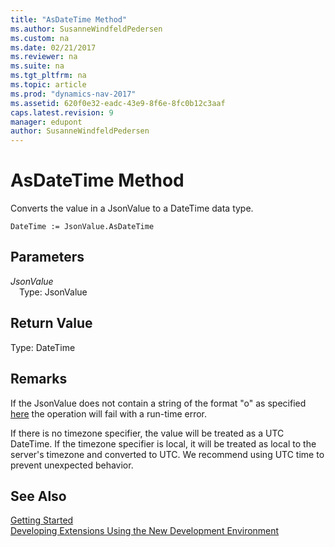 ```yaml
---
title: "AsDateTime Method"
ms.author: SusanneWindfeldPedersen
ms.custom: na
ms.date: 02/21/2017
ms.reviewer: na
ms.suite: na
ms.tgt_pltfrm: na
ms.topic: article
ms.prod: "dynamics-nav-2017"
ms.assetid: 620f0e32-eadc-43e9-8f6e-8fc0b12c3aaf
caps.latest.revision: 9
manager: edupont
author: SusanneWindfeldPedersen
---
```


# AsDateTime Method

Converts the value in a JsonValue to a DateTime data type.

```
DateTime := JsonValue.AsDateTime
```

## Parameters
*JsonValue*  
&emsp;Type: JsonValue

## Return Value
Type: DateTime

## Remarks
If the JsonValue does not contain a string of the format "o" as specified [here](https://msdn.microsoft.com/en-us/library/az4se3k1(v=vs.110).aspx) the operation will fail with a run-time error.

If there is no timezone specifier, the value will be treated as a UTC DateTime. If the timezone specifier is local, it will be treated as local to the server's timezone and converted to UTC. We recommend using UTC time to prevent unexpected behavior.

## See Also
[Getting Started](../devenv-get-started.md)  
[Developing Extensions Using the New Development Environment](../devenv-dev-overview.md)
